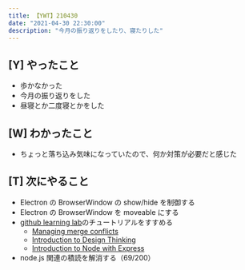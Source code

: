 ```yaml
---
title: 【YWT】210430
date: "2021-04-30 22:30:00"
description: "今月の振り返りをしたり、寝たりした"
---
```


## [Y] やったこと

- 歩かなかった
- 今月の振り返りをした
- 昼寝とか二度寝とかをした

## [W] わかったこと

- ちょっと落ち込み気味になっていたので、何か対策が必要だと感じた

## [T] 次にやること

- Electron の BrowserWindow の show/hide を制御する
- Electron の BrowserWindow を moveable にする
- [github learning lab](https://lab.github.com/githubtraining)のチュートリアルをすすめる
  - [Managing merge conflicts](https://lab.github.com/githubtraining/managing-merge-conflicts)
  - [Introduction to Design Thinking](https://lab.github.com/githubtraining/introduction-to-design-thinking)
  - [Introduction to Node with Express](https://lab.github.com/everydeveloper/introduction-to-node-with-express)
- node.js 関連の積読を解消する（69/200）

<!-- https://twitter.com/camomile_cafe/status/1388118165733838849?s=20 -->
